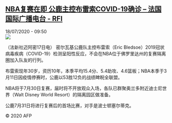 <!--1595062677000-->
[NBA复赛在即 公鹿主控布雷索COVID-19确诊 – 法国国际广播电台 - RFI](http://www.rfi.fr//cn/contenu/20200718-nba%E5%A4%8D%E8%B5%9B%E5%9C%A8%E5%8D%B3-%E5%85%AC%E9%B9%BF%E4%B8%BB%E6%8E%A7%E5%B8%83%E9%9B%B7%E7%B4%A2covid-19%E7%A1%AE%E8%AF%8A)
------

<div>18/07/2020 - 09:50</div><img src="https://s.rfi.fr/media/display/b4d49946-c8d2-11ea-93c1-005056bf87d6/w:310/p:16x9/spo0004b.200718155001.jpg"><div class="t-content__body u-clearfix"><div class="m-interstitial"></div><p>（法新社迈阿密17日电）    密尔瓦基公鹿队主控布雷索（Eric Bledsoe）2019冠状病毒疾病（COVID-19）检测呈阳性反应，不会在NBA位于佛罗里达州的复赛隔离圈加入队友的行列。</p><p>    布雷索现年30岁，资历10年，本季平均15.4分、5.4助攻、4.6篮板；NBA本季于3月11日因疫情停赛时，公鹿以53胜12负的战绩睥睨全联盟。</p><p>    NBA将于7月30日复赛，届时将不开放观众入场，各队已群聚奥兰多附近迪士尼世界（Walt Disney World Resort）的隔离园区做准备。</p><p>    公鹿7月31日将进行复赛后的首场比赛，对手是波士顿塞尔蒂克。</p><p class="t-copyright">© 2020 AFP</p>        </div>
